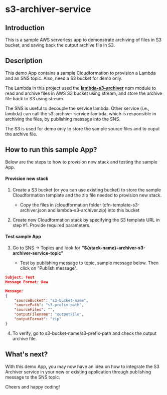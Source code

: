 # s3-archiver-service

## Introduction

This is a sample AWS serverless app to demonstrate archiving of files in S3 bucket, and saving back the output archive file in S3.

## Description

This demo App contains a sample Cloudformation to provision a Lambda and an SNS topic. Also, need a S3 bucket for demo only.

The Lambda in this project used the **[lambda-s3-archiver](https://www.npmjs.com/package/lambda-s3-archiver)** npm module to read and archive files in AWS S3 bucket using stream, and store the archive file back to S3 using stream.

The SNS is useful to decouple the service lambda. Other service (i.e., lambda) can call the s3-archiver-service-lambda, which is responsible in archiving the files,  by publishing message into the SNS.

The S3 is used for demo only to store the sample source files and to ouput the archive file.

## How to run this sample App?

Below are the steps to how to provision new stack and testing the sample App.

#### Provision new stack

1. Create a S3 bucket (or you can use existing bucket) to store the sample Cloudformation template and the zip file needed to provision new stack.

   - Copy the files in /cloudformation folder (cfn-template-s3-archiver.json and lambda-s3-archiver.zip) into this bucket

2. Create new Cloudformation stack by specifying the S3 template URL in step #1. Provide required parameters.

#### Test sample App

3. Go to SNS -> Topics and look for **"${stack-name}-archiver-s3-archiver-service-topic"**

   - Test by publishing message to topic, sample message below. Then click on "Publish message".

```json
Subject: Test
Message Format: Raw

Message:
{
    "sourceBucket": "s3-bucket-name",
    "sourcePath": "s3-prefix-path",
    "sourceFiles": "",
    "outputFilename": "outputFile",
    "outputFormat": "zip"
}
````

4. To verify, go to s3-bucket-name/s3-prefix-path and check the output archive file.

## What's next?

With this demo App, you may now have an idea on how to integrate the S3 Archiver service in your new or existing application through publishing message to the SNS topic.

Cheers and happy coding!
